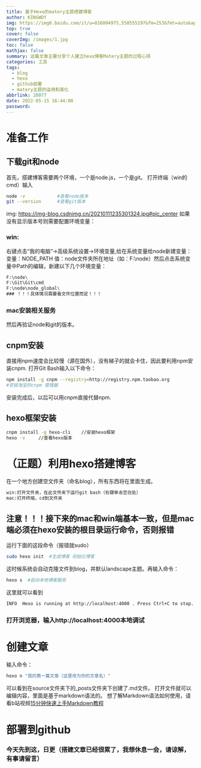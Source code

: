 ```yaml
---
title: 基于Hexo的matery主题搭建博客
author: KINGWDY
img: https://img0.baidu.com/it/u=816004975,558555197&fm=253&fmt=auto&app=138&f=PNG?w=1131&h=500
top: true
cover: false
coverImg: /images/1.jpg
toc: false
mathjax: false
summary: 这篇文章主要分享个人建立hexo博客Matery主题的过程心得
categories: 工具
tags:
  - blog
  - hexo
  - github部署
  - matery主题的运用和美化
abbrlink: 20077
date: 2022-05-15 16:44:00
password:
---
```

# 准备工作
## 下载git和node
首先，搭建博客需要两个环境，一个是node.js，一个是git。
打开终端（win的cmd）输入
``` bash
node -v	           #查看node版本
git --version      #查看git版本
```
img: https://img-blog.csdnimg.cn/20210111235301324.jpg#pic_center
如果没有显示版本号则需要配置环境变量：
### win:
右键点击“我的电脑”→高级系统设置→环境变量,给在系统变量给node新建变量：变量：NODE_PATH 值：node文件夹所在地址（如：F:\node）然后点击系统变量中Path的编辑，新建以下几个环境变量：
``` bash
F:\node\
F:\Git\Git\cmd
F:\node\node_global\
### ！！！具体情况需要看文件位置而定！！！
```
### mac安装相关服务
然后再验证node和git的版本。
## cnpm安装
直接用npm速度会比较慢（源在国外），没有梯子的就会卡住，因此要利用npm安装cnpm.
打开Git Bash输入以下命令：
``` bash
npm install -g cnpm --registry=http://registry.npm.taobao.org
#安装淘宝的cnpm 管理器
```
安装完成后，以后可以用cnpm直接代替npm.
## hexo框架安装
``` bash
cnpm install -g hexo-cli    //安装hexo框架
hexo -v	    //查看hexo版本
```
# （正题）利用hexo搭建博客
在一个地方创建空文件夹（命名blog），所有东西将在里面生成。
``` bash
win:打开文件夹，在此文件夹下运行git bash（右键单击空白处）
mac:打开终端，cd到文件夹
```
## 注意！！！接下来的mac和win端基本一致，但是mac端必须在hexo安装的根目录运行命令，否则报错
运行下面的这段命令（报错就sudo）
``` bash
sudo hexo init 	#生成博客 初始化博客
```
这时候系统会自动克隆文件到blog，并默认landscape主题。再输入命令：
``` bash
hexo s	#启动本地博客服务
```
这里就可以看到
``` bash
INFO  Hexo is running at http://localhost:4000 . Press Ctrl+C to stop.
```
### 打开浏览器，输入http://localhost:4000本地调试
# 创建文章
输入命令：
``` bash
hexo n "我的第一篇文章（这里改为你的文章名）" 
```
可以看到在source文件夹下的_posts文件夹下创建了.md文件。
打开文件就可以编辑内容，里面是基于markdown语法的。
想了解Markdown语法如何使用，请看b站视频[15分钟快速上手Markdown教程](https://www.bilibili.com/video/BV1hJ411X75X?from=search&seid=9433284770037044167)
# 部署到github
### 今天先到这，日更（搭建文章已经很累了，我想休息一会，请谅解，有事请留言）

